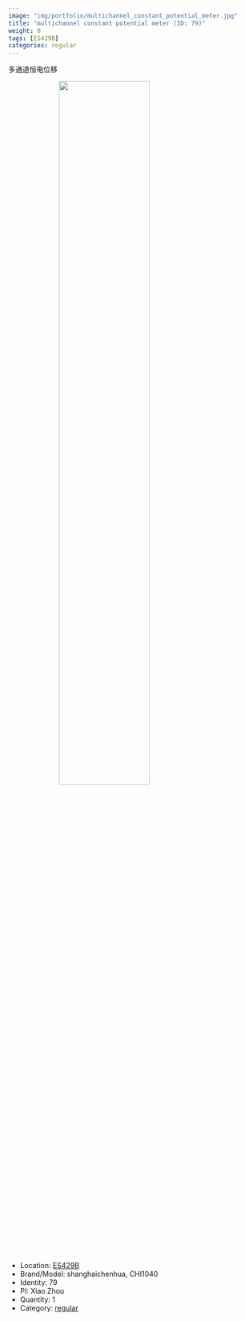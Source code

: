 ```yaml
---
image: "img/portfolio/multichannel_constant_potential_meter.jpg"
title: "multichannel constant potential meter (ID: 79)"
weight: 0
tags: [ES429B]
categories: regular
---
```


多通道恒电位移

<!--more-->

<img src="../../img/portfolio/multichannel_constant_potential_meter.jpg" width="60%" style="display: block; margin: auto;">

- Location: [ES429B](../../tags/es429b)
- Brand/Model: shanghaichenhua, CHI1040
- Identity: 79
- PI: Xiao Zhou
- Quantity: 1
- Category: [regular](../../categories/regular)






